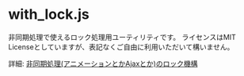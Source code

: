 # with_lock.js

非同期処理で使えるロック処理用ユーティリティです。
ライセンスはMIT Licenseとしていますが、表記なくご自由に利用いただいて構いません。

詳細: [非同期処理(アニメーションとかAjaxとか)のロック機構](http://neco.tech/blog/?p=29)
